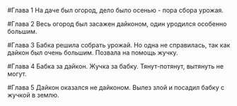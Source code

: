 #Глава 1
На даче был огород, дело было осенью - пора сбора урожая.

#Глава 2
Весь огород был засажен дайконом, один уродился особенно большим.

#Глава 3
Бабка решила собрать урожай. Но одна не справилась, так как дайкон был очень большим.
Позвала на помощь жучку. 

#Глава 4
Бабка за дайкон. Жучка за бабку.
Тянут-потянут, вытянуть не могут.

#Глава 5
Дайкон оказался не дайконом. 
Вылез злой и посадил бабку с жучкой в землю.